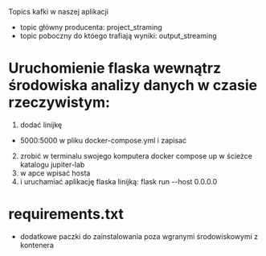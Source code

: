 Topics kafki w naszej aplikacji

* topic główny producenta: project_straming
* topic poboczny do któego trafiają wyniki: output_streaming


# Uruchomienie flaska wewnątrz środowiska analizy danych w czasie rzeczywistym:

1. dodać linijkę 
- 5000:5000 w pliku docker-compose.yml i zapisać
2. zrobić w terminalu swojego komputera docker compose up w ścieżce katalogu jupiter-lab
3.  w apce wpisać hosta 
4. i uruchamiać aplikację flaska linijką:
flask run --host 0.0.0.0

# requirements.txt
*  dodatkowe paczki do zainstalowania poza wgranymi środowiskowymi z kontenera
